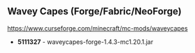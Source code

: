 ## Wavey Capes (Forge/Fabric/NeoForge)
https://www.curseforge.com/minecraft/mc-mods/waveycapes

- **5111327** - waveycapes-forge-1.4.3-mc1.20.1.jar